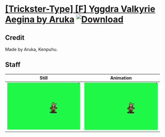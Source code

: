 # [\[Trickster-Type\] \[F\] Yggdra Valkyrie Aegina by Aruka](./) [![Download](https://img.shields.io/badge/Download--red?style=social&logo=github)](https://minhaskamal.github.io/DownGit/#/home?url=https://github.com/Klokinator/FE-Repo/tree/main/Battle%20Animations%2FInfantry%20-%20(Swd)%20Thieves%2C%20Rogues%2C%20Assassins%2F%5BTrickster-Type%5D%20%5BF%5D%20Yggdra%20Valkyrie%20Aegina%20by%20Aruka%2F7.%20Staff)

## Credit

Made by Aruka, Kenpuhu.

## Staff

| Still | Animation |
| :---: | :-------: |
| ![Staff still](./Staff_000.png) | ![Staff animation](./Staff.gif) |
